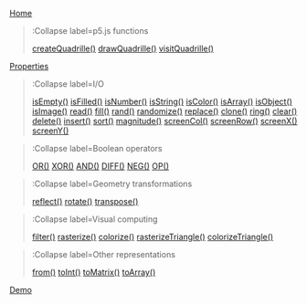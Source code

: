 [Home](/)

> :Collapse label=p5.js functions
>
> [createQuadrille()](/docs/p5-fx/create_quadrille)
> [drawQuadrille()](/docs/p5-fx/draw_quadrille)
> [visitQuadrille()](/docs/p5-fx/visit_quadrille)

[Properties](/docs/props)

> :Collapse label=I/O
> 
> [isEmpty()](/docs/io/is_empty)
> [isFilled()](/docs/io/is_filled)
> [isNumber()](/docs/io/is_number)
> [isString()](/docs/io/is_string)
> [isColor()](/docs/io/is_color)
> [isArray()](/docs/io/is_array)
> [isObject()](/docs/io/is_object)
> [isImage()](/docs/io/is_image)
> [read()](/docs/io/read)
> [fill()](/docs/io/fill)
> [rand()](/docs/io/rand)
> [randomize()](/docs/io/randomize)
> [replace()](/docs/io/replace)
> [clone()](/docs/io/clone)
> [ring()](/docs/io/ring)
> [clear()](/docs/io/clear)
> [delete()](/docs/io/delete)
> [insert()](/docs/io/insert)
> [sort()](/docs/io/sort)
> [magnitude()](/docs/io/magnitude)
> [screenCol()](/docs/io/screen_col)
> [screenRow()](/docs/io/screen_row)
> [screenX()](/docs/io/screen_x)
> [screenY()](/docs/io/screen_y)

> :Collapse label=Boolean operators
>
> [OR()](/docs/logic/or)
> [XOR()](/docs/logic/xor)
> [AND()](/docs/logic/and)
> [DIFF()](/docs/logic/diff)
> [NEG()](/docs/logic/neg)
> [OP()](/docs/logic/op)

> :Collapse label=Geometry transformations
>
> [reflect()](/docs/geom/reflect)
> [rotate()](/docs/geom/rotate)
> [transpose()](/docs/geom/transpose)

> :Collapse label=Visual computing
>
> [filter()](/docs/vc/filter)
> [rasterize()](/docs/vc/rasterize)
> [colorize()](/docs/vc/colorize)
> [rasterizeTriangle()](/docs/vc/rasterize_triangle)
> [colorizeTriangle()](/docs/vc/colorize_triangle)

> :Collapse label=Other representations
>
> [from()](/docs/conversion/from)
> [toInt()](/docs/conversion/to_int)
> [toMatrix()](/docs/conversion/to_matrix)
> [toArray()](/docs/conversion/to_array)

[Demo](/docs/demo)